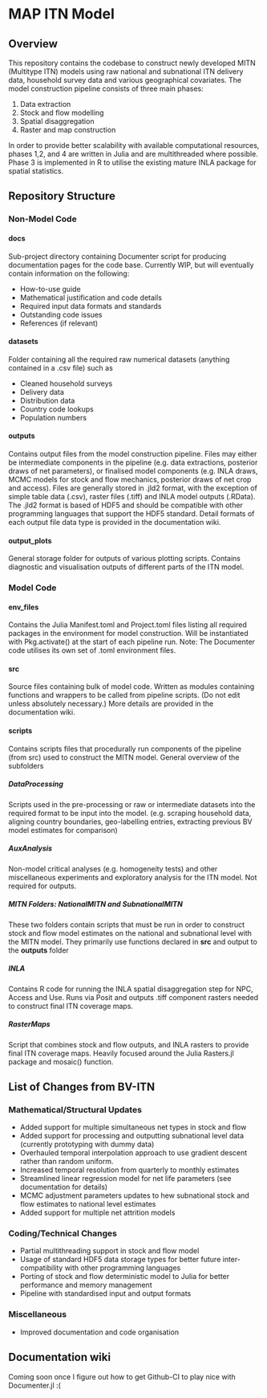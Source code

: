 # MAP ITN Model

## Overview
This repository contains the codebase to construct newly developed MITN (Multitype ITN) models using raw national and subnational ITN delivery data, household survey data and various geographical covariates. The model construction pipeline consists of three main phases:
1. Data extraction
2. Stock and flow modelling
3. Spatial disaggregation
4. Raster and map construction

In order to provide better scalability with available computational resources, phases 1,2, and 4 are written in Julia and are multithreaded where possible. Phase 3 is implemented in R to utilise the existing mature INLA package for spatial statistics.

## Repository Structure

### Non-Model Code
#### docs
Sub-project directory containing Documenter script for producing documentation pages for the code base. Currently WIP, but will eventually contain information on the following:
- How-to-use guide
- Mathematical justification and code details
- Required input data formats and standards
- Outstanding code issues
- References (if relevant)
#### datasets
Folder containing all the required raw numerical datasets (anything contained in a .csv file) such as 
- Cleaned household surveys
- Delivery data
- Distribution data
- Country code lookups
- Population numbers
#### outputs
Contains output files from the model construction pipeline. Files may either be intermediate components in the pipeline (e.g. data extractions, posterior draws of net parameters), or finalised model components (e.g. INLA draws, MCMC models for stock and flow mechanics, posterior draws of net crop and access). Files are generally stored in .jld2 format, with the exception of simple table data (.csv), raster files (.tiff) and INLA model outputs (.RData). The .jld2 format is based of HDF5 and should be compatible with other programming languages that support the HDF5 standard. Detail formats of each output file data type is provided in the documentation wiki.
#### output_plots
General storage folder for outputs of various plotting scripts. Contains diagnostic and visualisation outputs of different parts of the ITN model.

### Model Code
#### env_files
Contains the Julia Manifest.toml and Project.toml files listing all required packages in the environment for model construction. Will be instantiated with Pkg.activate() at the start of each pipeline run. Note: The Documenter code utilises its own set of .toml environment files.
#### src
Source files containing bulk of model code. Written as modules containing functions and wrappers to be called from pipeline scripts. (Do not edit unless absolutely necessary.) More details are provided in the documentation wiki.
#### scripts
Contains scripts files that procedurally run components of the pipeline (from src) used to construct the MITN model. General overview of the subfolders
##### DataProcessing
Scripts used in the pre-processing or raw or intermediate datasets into the required format to be input into the model. (e.g. scraping household data, aligning country boundaries, geo-labelling entries, extracting previous BV model estimates for comparison)
##### AuxAnalysis
Non-model critical analyses (e.g. homogeneity tests) and other miscellaneous experiments and exploratory analysis for the ITN model. Not required for outputs. 
##### MITN Folders: NationalMITN and SubnationalMITN
These two folders contain scripts that must be run in order to construct stock and flow model estimates on the national and subnational level with the MITN model. They primarily use functions declared in **src** and output to the **outputs** folder
##### INLA
Contains R code for running the INLA spatial disaggregation step for NPC, Access and Use. Runs via Posit and outputs .tiff component rasters needed to construct final ITN coverage maps. 
##### RasterMaps
Script that combines stock and flow outputs, and INLA rasters to provide final ITN coverage maps. Heavily focused around the Julia Rasters.jl package and mosaic() function. 


## List of Changes from BV-ITN
### Mathematical/Structural Updates
- Added support for multiple simultaneous net types in stock and flow
- Added support for processing and outputting subnational level data (currently prototyping with dummy data)
- Overhauled temporal interpolation approach to use gradient descent rather than random uniform.
- Increased temporal resolution from quarterly to monthly estimates
- Streamlined linear regression model for net life parameters (see documentation for details)
- MCMC adjustment parameters updates to hew subnational stock and flow estimates to national level estimates
- Added support for multiple net attrition models
### Coding/Technical Changes
- Partial multithreading support in stock and flow model
- Usage of standard HDF5 data storage types for better future inter-compatibility with other programming languages
- Porting of stock and flow deterministic model to Julia for better performance and memory management
- Pipeline with standardised input and output formats
### Miscellaneous
- Improved documentation and code organisation

## Documentation wiki
Coming soon once I figure out how to get Github-CI to play nice with Documenter.jl :(
